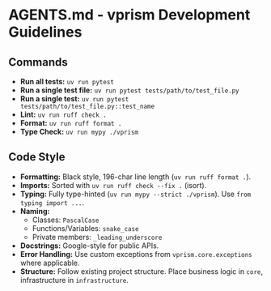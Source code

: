 # AGENTS.md - vprism Development Guidelines

## Commands

- **Run all tests:** `uv run pytest`
- **Run a single test file:** `uv run pytest tests/path/to/test_file.py`
- **Run a single test:** `uv run pytest tests/path/to/test_file.py::test_name`
- **Lint:** `uv run ruff check .`
- **Format:** `uv run ruff format .`
- **Type Check:** `uv run mypy ./vprism`

## Code Style

- **Formatting:** Black style, 196-char line length (`uv run ruff format .`).
- **Imports:** Sorted with `uv run ruff check --fix .` (isort).
- **Typing:** Fully type-hinted (`uv run mypy --strict ./vprism`). Use `from typing import ...`.
- **Naming:**
  - Classes: `PascalCase`
  - Functions/Variables: `snake_case`
  - Private members: `_leading_underscore`
- **Docstrings:** Google-style for public APIs.
- **Error Handling:** Use custom exceptions from `vprism.core.exceptions` where applicable.
- **Structure:** Follow existing project structure. Place business logic in `core`, infrastructure in `infrastructure`.
